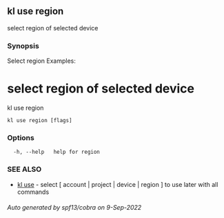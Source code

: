 ## kl use region

select region of selected device

### Synopsis

Select region
Examples:
  # select region of selected device
  kl use region
	

```
kl use region [flags]
```

### Options

```
  -h, --help   help for region
```

### SEE ALSO

* [kl use](kl_use.md)	 - select [ account | project | device | region ] to use later with all commands

###### Auto generated by spf13/cobra on 9-Sep-2022
